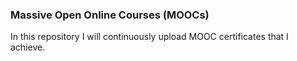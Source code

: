 ### Massive Open Online Courses (MOOCs)


In this repository I will continuously upload MOOC certificates that I achieve.
